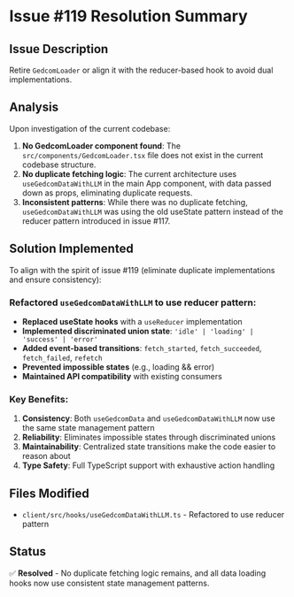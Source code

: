# Issue #119 Resolution Summary

## Issue Description

Retire `GedcomLoader` or align it with the reducer-based hook to avoid dual implementations.

## Analysis

Upon investigation of the current codebase:

1. **No GedcomLoader component found**: The `src/components/GedcomLoader.tsx` file does not exist in the current codebase structure.
2. **No duplicate fetching logic**: The current architecture uses `useGedcomDataWithLLM` in the main App component, with data passed down as props, eliminating duplicate requests.
3. **Inconsistent patterns**: While there was no duplicate fetching, `useGedcomDataWithLLM` was using the old useState pattern instead of the reducer pattern introduced in issue #117.

## Solution Implemented

To align with the spirit of issue #119 (eliminate duplicate implementations and ensure consistency):

### Refactored `useGedcomDataWithLLM` to use reducer pattern:

- **Replaced useState hooks** with a `useReducer` implementation
- **Implemented discriminated union state**: `'idle' | 'loading' | 'success' | 'error'`
- **Added event-based transitions**: `fetch_started`, `fetch_succeeded`, `fetch_failed`, `refetch`
- **Prevented impossible states** (e.g., loading && error)
- **Maintained API compatibility** with existing consumers

### Key Benefits:

1. **Consistency**: Both `useGedcomData` and `useGedcomDataWithLLM` now use the same state management pattern
2. **Reliability**: Eliminates impossible states through discriminated unions
3. **Maintainability**: Centralized state transitions make the code easier to reason about
4. **Type Safety**: Full TypeScript support with exhaustive action handling

## Files Modified

- `client/src/hooks/useGedcomDataWithLLM.ts` - Refactored to use reducer pattern

## Status

✅ **Resolved** - No duplicate fetching logic remains, and all data loading hooks now use consistent state management patterns.
